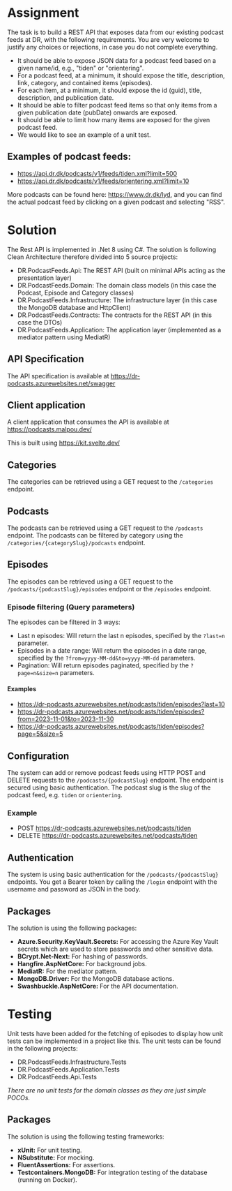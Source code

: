 # Assignment
The task is to build a REST API that exposes data from our existing podcast feeds at DR, with the following requirements. You are very welcome to justify any choices or rejections, in case you do not complete everything.
- It should be able to expose JSON data for a podcast feed based on a given name/id, e.g., "tiden" or "orientering".
- For a podcast feed, at a minimum, it should expose the title, description, link, category, and contained items (episodes).
- For each item, at a minimum, it should expose the id (guid), title, description, and publication date.
- It should be able to filter podcast feed items so that only items from a given publication date (pubDate) onwards are exposed.
- It should be able to limit how many items are exposed for the given podcast feed.
- We would like to see an example of a unit test.

## Examples of podcast feeds:
- https://api.dr.dk/podcasts/v1/feeds/tiden.xml?limit=500
- https://api.dr.dk/podcasts/v1/feeds/orientering.xml?limit=10

More podcasts can be found here: https://www.dr.dk/lyd, and you can find the actual podcast feed by clicking on a given podcast and selecting "RSS".


# Solution
The Rest API is implemented in .Net 8 using C#. The solution is following Clean Architecture therefore divided into 5 source projects:
- DR.PodcastFeeds.Api: The REST API (built on minimal APIs acting as the presentation layer)
- DR.PodcastFeeds.Domain: The domain class models (in this case the Podcast, Episode and Category classes)
- DR.PodcastFeeds.Infrastructure: The infrastructure layer (in this case the MongoDB database and HttpClient)
- DR.PodcastFeeds.Contracts: The contracts for the REST API (in this case the DTOs)
- DR.PodcastFeeds.Application: The application layer (implemented as a mediator pattern using MediatR)

## API Specification
The API specification is available at https://dr-podcasts.azurewebsites.net/swagger

## Client application
A client application that consumes the API is available at https://podcasts.malpou.dev/

This is built using https://kit.svelte.dev/

## Categories
The categories can be retrieved using a GET request to the `/categories` endpoint.

## Podcasts
The podcasts can be retrieved using a GET request to the `/podcasts` endpoint. The podcasts can be filtered by category using the `/categories/{categorySlug}/podcasts` endpoint.

## Episodes
The episodes can be retrieved using a GET request to the `/podcasts/{podcastSlug}/episodes` endpoint or the `/episodes` endpoint.

### Episode filtering (Query parameters)
The episodes can be filtered in 3 ways:
- Last n episodes: Will return the last n episodes, specified by the `?last=n` parameter.
- Episodes in a date range: Will return the episodes in a date range, specified by the `?from=yyyy-MM-dd&to=yyyy-MM-dd` parameters.
- Pagination: Will return episodes paginated, specified by the `?page=n&size=n` parameters.

#### Examples
- https://dr-podcasts.azurewebsites.net/podcasts/tiden/episodes?last=10
- https://dr-podcasts.azurewebsites.net/podcasts/tiden/episodes?from=2023-11-01&to=2023-11-30
- https://dr-podcasts.azurewebsites.net/podcasts/tiden/episodes?page=5&size=5

## Configuration
The system can add or remove podcast feeds using HTTP POST and DELETE requests to the `/podcasts/{podcastSlug}` endpoint. The endpoint is secured using basic authentication.
The podcast slug is the slug of the podcast feed, e.g. `tiden` or `orientering`.

### Example
- POST https://dr-podcasts.azurewebsites.net/podcasts/tiden
- DELETE https://dr-podcasts.azurewebsites.net/podcasts/tiden

## Authentication
The system is using basic authentication for the `/podcasts/{podcastSlug}` endpoints. You get a Bearer token by calling the `/login` endpoint with the username and password as JSON in the body.

## Packages
The solution is using the following packages:
- **Azure.Security.KeyVault.Secrets:** For accessing the Azure Key Vault secrets which are used to store passwords and other sensitive data.
- **BCrypt.Net-Next:** For hashing of passwords.
- **Hangfire.AspNetCore:** For background jobs.
- **MediatR:** For the mediator pattern.
- **MongoDB.Driver:** For the MongoDB database actions.
- **Swashbuckle.AspNetCore:** For the API documentation.


# Testing
Unit tests have been added for the fetching of episodes to display how unit tests can be implemented in a project like this. The unit tests can be found in the following projects:
- DR.PodcastFeeds.Infrastructure.Tests
- DR.PodcastFeeds.Application.Tests
- DR.PodcastFeeds.Api.Tests

*There are no unit tests for the domain classes as they are just simple POCOs.*

## Packages
The solution is using the following testing frameworks:
- **xUnit:** For unit testing.
- **NSubstitute:** For mocking.
- **FluentAssertions:** For assertions.
- **Testcontainers.MongoDB:** For integration testing of the database (running on Docker).
